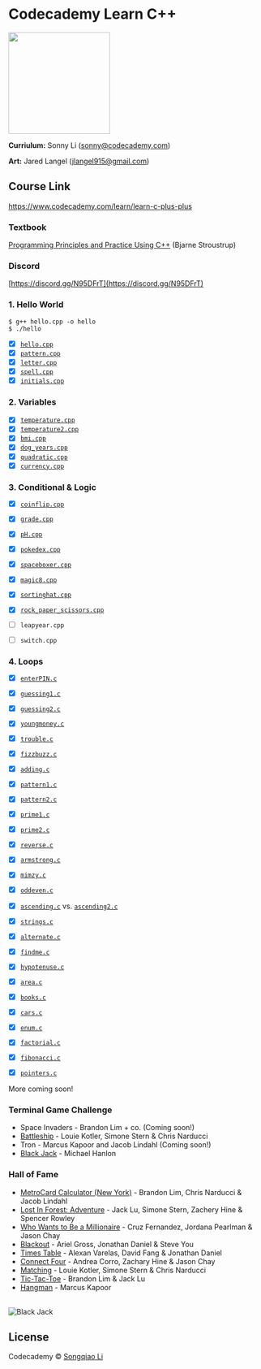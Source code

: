 # Codecademy Learn C++

<a href="https://www.codecademy.com" target="_blank"><img src="https://github.com/sonnynomnom/codecademy-learn-c-plus-plus/blob/master/codecademy_logo.png" width=200;></a>

**Curriulum:** Sonny Li (sonny@codecademy.com) 

**Art:** Jared Langel (jlangel915@gmail.com)

## Course Link ##

https://www.codecademy.com/learn/learn-c-plus-plus

### Textbook ###

[Programming Principles and Practice Using C++](https://www.amazon.com/Programming-Principles-Practice-Using-C/dp/0321543726#customerReviews) (Bjarne Stroustrup)

### Discord ###

[https://discord.gg/N95DFrT](https://discord.gg/N95DFrT)  


### 1. Hello World ###

```
$ g++ hello.cpp -o hello
$ ./hello
```

- [x] [`hello.cpp`](Programs/hello.cpp)  
- [x] [`pattern.cpp`](Programs/pattern.cpp)  
- [x] [`letter.cpp`](Programs/letter.cpp)  
- [x] [`spell.cpp`](Programs/spell.cpp)  
- [x] [`initials.cpp`](Programs/initials.cpp)  

### 2. Variables ###

- [x] [`temperature.cpp`](Programs/temperature.cpp)
- [x] [`temperature2.cpp`](Programs/temperature2.cpp)
- [x] [`bmi.cpp`](Programs/bmi.cpp)
- [x] [`dog_years.cpp`](Programs/dog_years.cpp)
- [x] [`quadratic.cpp`](Programs/quadratic.cpp)
- [x] [`currency.cpp`](Programs/quadratic.cpp)

### 3. Conditional & Logic ###

- [x] [`coinflip.cpp`](Programs/coinflip.cpp)
- [x] [`grade.cpp`](Programs/grade.cpp)
- [x] [`pH.cpp`](Programs/ph.cpp)
- [x] [`pokedex.cpp`](Programs/pokedex.cpp)
- [x] [`spaceboxer.cpp`](Programs/spaceboxer.cpp)
- [x] [`magic8.cpp`](Programs/magic8.cpp)
- [x] [`sortinghat.cpp`](Programs/sortinghat.cpp)
- [x] [`rock_paper_scissors.cpp`](Programs/rock_paper_scissors.cpp)

- [ ] `leapyear.cpp`
- [ ] `switch.cpp`

### 4. Loops ###

- [x] [`enterPIN.c`](Programs/enterPIN.c)
- [x] [`guessing1.c`](Programs/guessing1.c)
- [x] [`guessing2.c`](Programs/guessing2.c)

- [x] [`youngmoney.c`](Programs/youngmoney.c)
- [x] [`trouble.c`](Programs/trouble.c)
- [x] [`fizzbuzz.c`](Programs/fizzbuzz.c)
- [x] [`adding.c`](Programs/adding.c)

- [x] [`pattern1.c`](Programs/pattern1.c)
- [x] [`pattern2.c`](Programs/pattern2.c)

- [x] [`prime1.c`](Programs/prime1.c)
- [x] [`prime2.c`](Programs/prime2.c)

- [x] [`reverse.c`](Programs/reverse.c)
- [x] [`armstrong.c`](Programs/armstrong.c)

- [x] [`mimzy.c`](Programs/mimzy.c)
- [x] [`oddeven.c`](Programs/oddeven.c)

- [x] [`ascending.c`](Programs/ascending1.c) vs. [`ascending2.c`](Programs/ascending2.c)

- [x] [`strings.c`](Programs/strings.c)
- [x] [`alternate.c`](Programs/alternate.c)
- [x] [`findme.c`](Programs/findme.c)


- [x] [`hypotenuse.c`](Programs/hypotenuse.c)
- [x] [`area.c`](Programs/area.c)

- [x] [`books.c`](Programs/books.c)
- [x] [`cars.c`](Programs/cars.c)

- [x] [`enum.c`](Programs/enum.c)

- [x] [`factorial.c`](Programs/factorial.c)
- [x] [`fibonacci.c`](Programs/fibonacci.c)

- [x] [`pointers.c`](Programs/pointers.c)

More coming soon!

### Terminal Game Challenge ###

* Space Invaders - Brandon Lim + co. (Coming soon!)
* [Battleship](Projects/battleship.c) - Louie Kotler, Simone Stern & Chris Narducci
* Tron - Marcus Kapoor and Jacob Lindahl (Coming soon!)
* [Black Jack](Projects/blackjack.png) - Michael Hanlon

### Hall of Fame ###

* [MetroCard Calculator (New York)](Projects/metrocard.c) - Brandon Lim, Chris Narducci & Jacob Lindahl
* [Lost In Forest: Adventure](Projects/lostinforest.c) - Jack Lu, Simone Stern, Zachery Hine & Spencer Rowley
* [Who Wants to Be a Millionaire](Projects/millionaire.c) - Cruz Fernandez, Jordana Pearlman & Jason Chay
* [Blackout](Projects/blackout.c) - Ariel Gross, Jonathan Daniel & Steve You
* [Times Table](Projects/timestable.c) - Alexan Varelas, David Fang & Jonathan Daniel
* [Connect Four](Projects/connectfour.c) - Andrea Corro, Zachary Hine & Jason Chay
* [Matching](Projects/matching.c) - Louie Kotler, Simone Stern & Chris Narducci
* [Tic-Tac-Toe](Projects/tictactoe.c) - Brandon Lim & Jack Lu
* [Hangman](Projects/hangman.c) - Marcus Kapoor

<br>

<img src="https://github.com/sonnynomnom/Introduction-to-Programming-in-C/blob/master/Projects/blackjack.png" alt="Black Jack" />

## License
Codecademy © [Songqiao Li](https://www.sonnyli.co)
